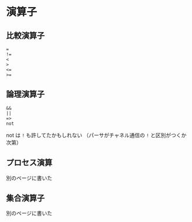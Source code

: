 # 演算子

## 比較演算子

```
=
!=
<
>
<=
>=
```

## 論理演算子

```
&&
||
=>
not
```

not は `!` も許してたかもしれない
（パーサがチャネル通信の `!` と区別がつくか次第）

## プロセス演算

別のページに書いた


## 集合演算子

別のページに書いた
